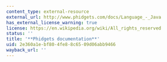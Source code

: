 ```yaml
---
content_type: external-resource
external_url: http://www.phidgets.com/docs/Language_-_Java
has_external_license_warning: true
license: https://en.wikipedia.org/wiki/All_rights_reserved
status: ''
title: '**Phidgets documentation**'
uid: 2e360a1e-bf80-4fe8-8c65-09d06abb9466
wayback_url: ''
---
```

